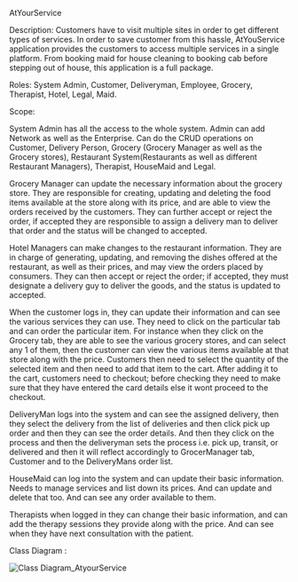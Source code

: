 AtYourService

Description: Customers have to visit multiple sites in order to get different types of services. 
In order to save customer from this hassle, AtYouService application provides the customers to access multiple services in a single platform. 
From booking maid for house cleaning to booking cab before stepping out of house, this application is a full package.

Roles:
System Admin, Customer, Deliveryman, Employee, Grocery, Therapist, Hotel, Legal, Maid. 


Scope:
 	
System Admin has all the access to the whole system. Admin can add Network as well as the Enterprise. 
Can do the CRUD operations on Customer, Delivery Person, Grocery (Grocery Manager as well as the Grocery stores), 
Restaurant System(Restaurants as well as different Restaurant Managers), Therapist, HouseMaid and Legal.

Grocery Manager can update the necessary information about the grocery store. 
They are responsible for creating, updating and deleting the food items available at the store along with its price, 
and are able to view the orders received by the customers. 
They can further accept or reject the order, if accepted they are responsible to assign a delivery man to deliver that order and the status will be changed to accepted. 

Hotel Managers can make changes to the restaurant information. They are in charge of generating, updating, 
and removing the dishes offered at the restaurant, as well as their prices, and may view the orders placed by consumers. 
They can then accept or reject the order; if accepted, they must designate a delivery guy to deliver the goods, and the status is updated to accepted.

When the customer logs in, they can update their information and can see the various services they can use. 
They need to click on the particular tab and can order the particular item. 
For instance when they click on the Grocery tab, they are able to see the various grocery stores, 
and can select any 1 of them, then the customer can view the various items available at that store along with the price. 
Customers then need to select the quantity of the selected item and then need to add that item  to the cart. 
After adding it to the cart, customers need to checkout;  before checking they need to make sure that they have entered the card details else it wont proceed to the checkout. 

DeliveryMan logs into the system and can see the assigned delivery, 
then they select the delivery from the list of deliveries and then click pick up order and then they can see the order details. 
And then they click on the process and then the deliveryman sets the process i.e. 
pick up, transit, or delivered and then it will reflect accordingly to GrocerManager tab, Customer and to the DeliveryMans order list.

HouseMaid can log into the system and can update their basic information. 
Needs to manage services and list down its prices. And can update and delete that too. And can see any order available to them. 

Therapists when logged in they can change their basic information, and can add the therapy sessions they provide along with the price. 
And can see when they have next consultation with the patient. 


Class Diagram :

![Class Diagram_AtyourService](https://user-images.githubusercontent.com/114254713/206960943-57124a73-cbd5-481c-b96f-5c7651a7eaee.jpeg)











